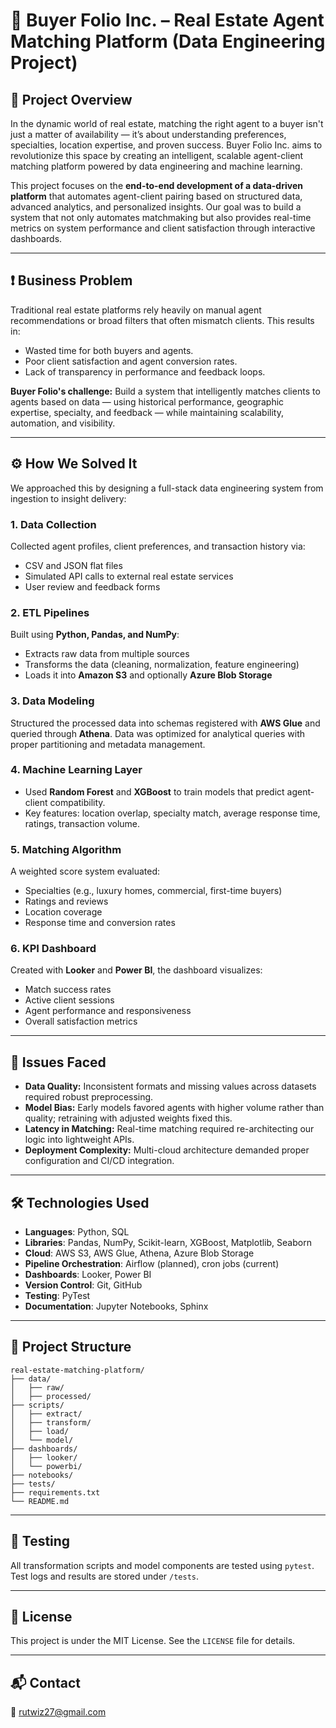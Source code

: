 
# 🏡 Buyer Folio Inc. – Real Estate Agent Matching Platform (Data Engineering Project)

## 📌 Project Overview

In the dynamic world of real estate, matching the right agent to a buyer isn't just a matter of availability — it’s about understanding preferences, specialties, location expertise, and proven success. Buyer Folio Inc. aims to revolutionize this space by creating an intelligent, scalable agent-client matching platform powered by data engineering and machine learning.

This project focuses on the **end-to-end development of a data-driven platform** that automates agent-client pairing based on structured data, advanced analytics, and personalized insights. Our goal was to build a system that not only automates matchmaking but also provides real-time metrics on system performance and client satisfaction through interactive dashboards.

---

## ❗ Business Problem

Traditional real estate platforms rely heavily on manual agent recommendations or broad filters that often mismatch clients. This results in:
- Wasted time for both buyers and agents.
- Poor client satisfaction and agent conversion rates.
- Lack of transparency in performance and feedback loops.

**Buyer Folio's challenge:** Build a system that intelligently matches clients to agents based on data — using historical performance, geographic expertise, specialty, and feedback — while maintaining scalability, automation, and visibility.

---

## ⚙️ How We Solved It

We approached this by designing a full-stack data engineering system from ingestion to insight delivery:

### 1. **Data Collection**
Collected agent profiles, client preferences, and transaction history via:
- CSV and JSON flat files
- Simulated API calls to external real estate services
- User review and feedback forms

### 2. **ETL Pipelines**
Built using **Python, Pandas, and NumPy**:
- Extracts raw data from multiple sources
- Transforms the data (cleaning, normalization, feature engineering)
- Loads it into **Amazon S3** and optionally **Azure Blob Storage**

### 3. **Data Modeling**
Structured the processed data into schemas registered with **AWS Glue** and queried through **Athena**. Data was optimized for analytical queries with proper partitioning and metadata management.

### 4. **Machine Learning Layer**
- Used **Random Forest** and **XGBoost** to train models that predict agent-client compatibility.
- Key features: location overlap, specialty match, average response time, ratings, transaction volume.

### 5. **Matching Algorithm**
A weighted score system evaluated:
- Specialties (e.g., luxury homes, commercial, first-time buyers)
- Ratings and reviews
- Location coverage
- Response time and conversion rates

### 6. **KPI Dashboard**
Created with **Looker** and **Power BI**, the dashboard visualizes:
- Match success rates
- Active client sessions
- Agent performance and responsiveness
- Overall satisfaction metrics

---

## 🧪 Issues Faced

- **Data Quality:** Inconsistent formats and missing values across datasets required robust preprocessing.
- **Model Bias:** Early models favored agents with higher volume rather than quality; retraining with adjusted weights fixed this.
- **Latency in Matching:** Real-time matching required re-architecting our logic into lightweight APIs.
- **Deployment Complexity:** Multi-cloud architecture demanded proper configuration and CI/CD integration.

---

## 🛠️ Technologies Used

- **Languages**: Python, SQL
- **Libraries**: Pandas, NumPy, Scikit-learn, XGBoost, Matplotlib, Seaborn
- **Cloud**: AWS S3, AWS Glue, Athena, Azure Blob Storage
- **Pipeline Orchestration**: Airflow (planned), cron jobs (current)
- **Dashboards**: Looker, Power BI
- **Version Control**: Git, GitHub
- **Testing**: PyTest
- **Documentation**: Jupyter Notebooks, Sphinx

---

## 🔁 Project Structure

```
real-estate-matching-platform/
├── data/
│   ├── raw/
│   ├── processed/
├── scripts/
│   ├── extract/
│   ├── transform/
│   ├── load/
│   └── model/
├── dashboards/
│   ├── looker/
│   └── powerbi/
├── notebooks/
├── tests/
├── requirements.txt
└── README.md
```

---

## 🧪 Testing

All transformation scripts and model components are tested using `pytest`. Test logs and results are stored under `/tests`.

---

## 📜 License

This project is under the MIT License. See the `LICENSE` file for details.

---

## 📬 Contact

📧 rutwiz27@gmail.com
